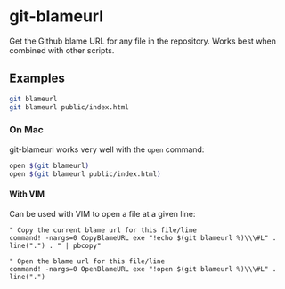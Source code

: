 # git-blameurl

Get the Github blame URL for any file in the repository. Works best when combined with other scripts.

## Examples

```bash
git blameurl
git blameurl public/index.html
```

### On Mac

git-blameurl works very well with the `open` command:

```bash
open $(git blameurl)
open $(git blameurl public/index.html)
```

#### With VIM

Can be used with VIM to open a file at a given line:

```vim
" Copy the current blame url for this file/line
command! -nargs=0 CopyBlameURL exe "!echo $(git blameurl %)\\\#L" . line(".") . " | pbcopy"

" Open the blame url for this file/line
command! -nargs=0 OpenBlameURL exe "!open $(git blameurl %)\\\#L" . line(".")
```
